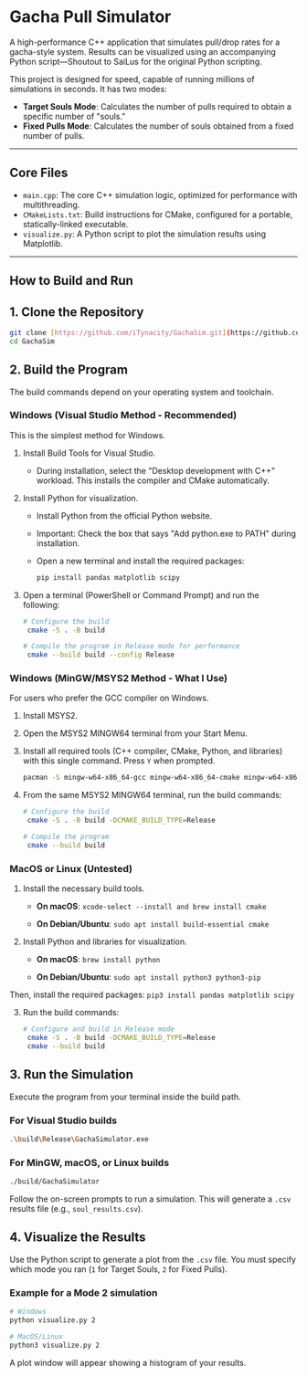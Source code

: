 # Gacha Pull Simulator

A high-performance C++ application that simulates pull/drop rates for a gacha-style system. Results can be visualized using an accompanying Python script—Shoutout to SaiLus for the original Python scripting.

This project is designed for speed, capable of running millions of simulations in seconds. It has two modes:
* **Target Souls Mode**: Calculates the number of pulls required to obtain a specific number of "souls."
* **Fixed Pulls Mode**: Calculates the number of souls obtained from a fixed number of pulls.

---
## Core Files

* `main.cpp`: The core C++ simulation logic, optimized for performance with multithreading.
* `CMakeLists.txt`: Build instructions for CMake, configured for a portable, statically-linked executable.
* `visualize.py`: A Python script to plot the simulation results using Matplotlib.

---
## How to Build and Run

## 1. Clone the Repository
```bash
git clone [https://github.com/iTynacity/GachaSim.git](https://github.com/iTynacity/GachaSim.git)
cd GachaSim
```
## 2. Build the Program
The build commands depend on your operating system and toolchain.

### Windows (Visual Studio Method - Recommended)
This is the simplest method for Windows.

1. Install Build Tools for Visual Studio.

    * During installation, select the "Desktop development with C++" workload. This installs the compiler and CMake automatically.

3. Install Python for visualization.

    * Install Python from the official Python website.

    * Important: Check the box that says "Add python.exe to PATH" during installation.

    * Open a new terminal and install the required packages:
      ```bash
      pip install pandas matplotlib scipy
      ```
4. Open a terminal (PowerShell or Command Prompt) and run the following:
    ```bash 
    # Configure the build
     cmake -S . -B build

    # Compile the program in Release mode for performance
     cmake --build build --config Release
    ```
### Windows (MinGW/MSYS2 Method - What I Use)
For users who prefer the GCC compiler on Windows.

1. Install MSYS2.

2. Open the MSYS2 MINGW64 terminal from your Start Menu.

3. Install all required tools (C++ compiler, CMake, Python, and libraries) with this single command. Press `Y` when prompted.
    ```bash
    pacman -S mingw-w64-x86_64-gcc mingw-w64-x86_64-cmake mingw-w64-x86_64-python-pip mingw-w64-x86_64-python-pandas mingw-w64-x86_64-python-matplotlib mingw-w64-x86_64-python-scipy
    ```
4. From the same MSYS2 MINGW64 terminal, run the build commands:
   ```bash
   # Configure the build
    cmake -S . -B build -DCMAKE_BUILD_TYPE=Release

   # Compile the program
    cmake --build build
    ```
### MacOS or Linux (Untested)
1. Install the necessary build tools.

    * **On macOS**: `xcode-select --install and brew install cmake`

    * **On Debian/Ubuntu**: `sudo apt install build-essential cmake`

2. Install Python and libraries for visualization.

    * **On macOS**: `brew install python`

    * **On Debian/Ubuntu**: `sudo apt install python3 python3-pip`

Then, install the required packages: `pip3 install pandas matplotlib scipy`

3. Run the build commands:
   ```bash
   # Configure and build in Release mode
    cmake -S . -B build -DCMAKE_BUILD_TYPE=Release
    cmake --build build
   ```
   
## 3. Run the Simulation
Execute the program from your terminal inside the build path.
### For Visual Studio builds
```bash
.\build\Release\GachaSimulator.exe
```
### For MinGW, macOS, or Linux builds
```bash
./build/GachaSimulator
```
Follow the on-screen prompts to run a simulation. This will generate a `.csv` results file (e.g., `soul_results.csv`).

## 4. Visualize the Results
Use the Python script to generate a plot from the `.csv` file. You must specify which mode you ran (`1` for Target Souls, `2` for Fixed Pulls).
### Example for a Mode 2 simulation
```bash
# Windows
python visualize.py 2

# MacOS/Linux
python3 visualize.py 2
```
A plot window will appear showing a histogram of your results.
